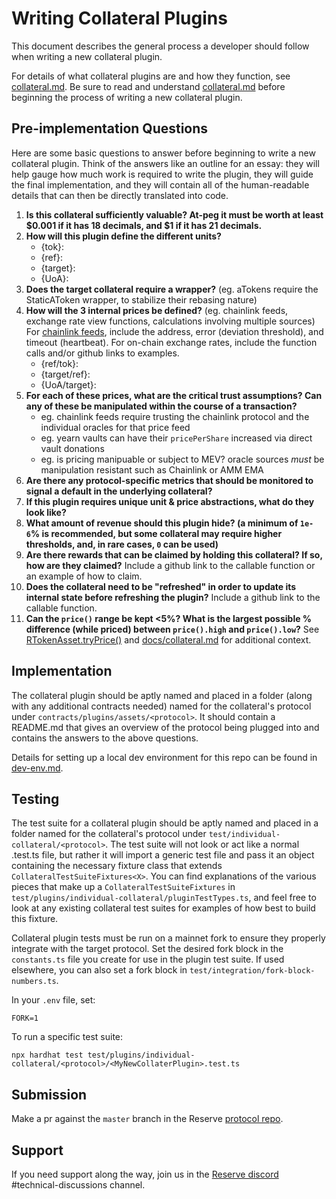 # Writing Collateral Plugins

This document describes the general process a developer should follow when writing a new collateral plugin.

For details of what collateral plugins are and how they function, see [collateral.md](./collateral.md). Be sure to read and understand [collateral.md](./collateral.md) before beginning the process of writing a new collateral plugin.

## Pre-implementation Questions

Here are some basic questions to answer before beginning to write a new collateral plugin. Think of the answers like an outline for an essay: they will help gauge how much work is required to write the plugin, they will guide the final implementation, and they will contain all of the human-readable details that can then be directly translated into code.

1. **Is this collateral sufficiently valuable? At-peg it must be worth at least $0.001 if it has 18 decimals, and $1 if it has 21 decimals.**
1. **How will this plugin define the different units?**
   - {tok}:
   - {ref}:
   - {target}:
   - {UoA}:
1. **Does the target collateral require a wrapper?** (eg. aTokens require the StaticAToken wrapper, to stabilize their rebasing nature)
1. **How will the 3 internal prices be defined?** (eg. chainlink feeds, exchange rate view functions, calculations involving multiple sources) For [chainlink feeds](https://data.chain.link/ethereum/mainnet), include the address, error (deviation threshold), and timeout (heartbeat). For on-chain exchange rates, include the function calls and/or github links to examples.
   - {ref/tok}:
   - {target/ref}:
   - {UoA/target}:
1. **For each of these prices, what are the critical trust assumptions? Can any of these be manipulated within the course of a transaction?**
   - eg. chainlink feeds require trusting the chainlink protocol and the individual oracles for that price feed
   - eg. yearn vaults can have their `pricePerShare` increased via direct vault donations
   - eg. is pricing manipuable or subject to MEV? oracle sources _must_ be manipulation resistant such as Chainlink or AMM EMA
1. **Are there any protocol-specific metrics that should be monitored to signal a default in the underlying collateral?**
1. **If this plugin requires unique unit & price abstractions, what do they look like?**
1. **What amount of revenue should this plugin hide? (a minimum of `1e-6`% is recommended, but some collateral may require higher thresholds, and, in rare cases, `0` can be used)**
1. **Are there rewards that can be claimed by holding this collateral? If so, how are they claimed?** Include a github link to the callable function or an example of how to claim.
1. **Does the collateral need to be "refreshed" in order to update its internal state before refreshing the plugin?** Include a github link to the callable function.
1. **Can the `price()` range be kept <5%? What is the largest possible % difference (while priced) between `price().high` and `price().low`?** See [RTokenAsset.tryPrice()](../contracts/plugins/assets/RTokenAsset.sol) and [docs/collateral.md](./collateral.md#price) for additional context.

## Implementation

The collateral plugin should be aptly named and placed in a folder (along with any additional contracts needed) named for the collateral's protocol under `contracts/plugins/assets/<protocol>`. It should contain a README.md that gives an overview of the protocol being plugged into and contains the answers to the above questions.

Details for setting up a local dev environment for this repo can be found in [dev-env.md](./dev-env.md).

## Testing

The test suite for a collateral plugin should be aptly named and placed in a folder named for the collateral's protocol under `test/individual-collateral/<protocol>`. The test suite will not look or act like a normal .test.ts file, but rather it will import a generic test file and pass it an object containing the necessary fixture class that extends `CollateralTestSuiteFixtures<X>`. You can find explanations of the various pieces that make up a `CollateralTestSuiteFixtures` in `test/plugins/individual-collateral/pluginTestTypes.ts`, and feel free to look at any existing collateral test suites for examples of how best to build this fixture.

Collateral plugin tests must be run on a mainnet fork to ensure they properly integrate with the target protocol. Set the desired fork block in the `constants.ts` file you create for use in the plugin test suite. If used elsewhere, you can also set a fork block in `test/integration/fork-block-numbers.ts`.

In your `.env` file, set:

```
FORK=1
```

To run a specific test suite:

```
npx hardhat test test/plugins/individual-collateral/<protocol>/<MyNewCollaterPlugin>.test.ts
```

## Submission

Make a pr against the `master` branch in the Reserve [protocol repo](https://github.com/reserve-protocol/protocol).

## Support

If you need support along the way, join us in the [Reserve discord](https://discord.gg/FYsAUB3m) #technical-discussions channel.
